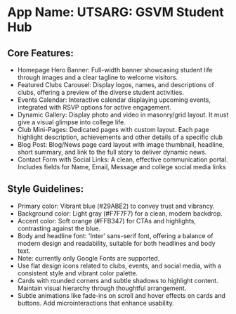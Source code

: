 # **App Name**: UTSARG: GSVM Student Hub

## Core Features:

- Homepage Hero Banner: Full-width banner showcasing student life through images and a clear tagline to welcome visitors.
- Featured Clubs Carousel: Display logos, names, and descriptions of clubs, offering a preview of the diverse student activities.
- Events Calendar: Interactive calendar displaying upcoming events, integrated with RSVP options for active engagement.
- Dynamic Gallery: Display photo and video in masonry/grid layout. It must give a visual glimpse into college life.
- Club Mini-Pages: Dedicated pages with custom layout. Each page highlight description, achievements and other details of a specific club
- Blog Post: Blog/News page card layout with image thumbnail, headline, short summary, and link to the full story to deliver dynamic news.
- Contact Form with Social Links: A clean, effective communication portal. Includes fields for Name, Email, Message and college social media links

## Style Guidelines:

- Primary color: Vibrant blue (#29ABE2) to convey trust and vibrancy.
- Background color: Light gray (#F7F7F7) for a clean, modern backdrop.
- Accent color: Soft orange (#FFB347) for CTAs and highlights, contrasting against the blue.
- Body and headline font: 'Inter' sans-serif font, offering a balance of modern design and readability, suitable for both headlines and body text.
- Note: currently only Google Fonts are supported.
- Use flat design icons related to clubs, events, and social media, with a consistent style and vibrant color palette.
- Cards with rounded corners and subtle shadows to highlight content. Maintain visual hierarchy through thoughtful arrangement.
- Subtle animations like fade-ins on scroll and hover effects on cards and buttons. Add microinteractions that enhance usability.